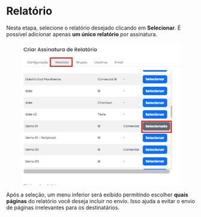 # Relatório

Nesta etapa, selecione o relatório desejado clicando em **Selecionar**. É possível adicionar apenas **um único relatório** por assinatura.

<figure><img src="../../../../.gitbook/assets/Escolher relatorios.png" alt=""><figcaption></figcaption></figure>

Após a seleção, um menu inferior será exibido permitindo escolher **quais páginas** do relatório você deseja incluir no envio. Isso ajuda a evitar o envio de páginas irrelevantes para os destinatários.

<figure><img src="../../../../.gitbook/assets/escolher páginas.png" alt=""><figcaption></figcaption></figure>
